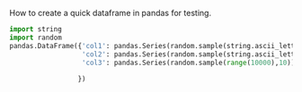 How to create a quick dataframe in pandas for testing.   

```python
import string
import random
pandas.DataFrame({'col1': pandas.Series(random.sample(string.ascii_letters,10)),
                  'col2': pandas.Series(random.sample(string.ascii_letters,10)),
                  'col3': pandas.Series(random.sample(range(10000),10))
                  
                 })
```

